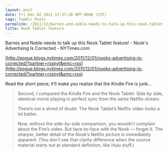 ```yaml
---
layout: post
date: Fri Dec 02 2011 17:37:28 GMT-0600 (CST)
tags: Tumblr Posts
permalink: /2011/12/barnes-and-noble-needs-to-talk-up-this-nook-tablet
title: Nook Tablet feature
---
```


Barnes and Noble needs to talk up this Nook Tablet feature! - Nook's Advertising Is Corrected - NYTimes.com

[http://pogue.blogs.nytimes.com/2011/12/01/nooks-advertising-is-corrected/?partner=rssnyt&emc=rss](http://pogue.blogs.nytimes.com/2011/12/01/nooks-advertising-is-corrected/?partner=rssnyt&emc=rss)

Read the short piece; it’ll make you realize that the Kindle Fire is junk…

> Second, I compared the Kindle Fire and the Nook Tablet. Side by side, identical movie playing in perfect sync from the same Netflix stream.
> 
> There’s not a shred of doubt: The Nook Tablet’s Netflix video looks a lot better.
> 
> Now, without the side-by-side comparison, you wouldn’t complain about the Fire’s video. But face-to-face with the Nook — forget it. The sharper, better detail of the Nook’s Netflix picture is immediately apparent. (You don’t see that clarity difference when the source material starts out at standard definition, like Hulu stuff.)

